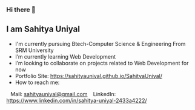 ### Hi there 👋
## I am Sahitya Uniyal
- I'm currently pursuing Btech-Computer Science & Engineering From SRM University
- I’m currently learning Web Development
- I’m looking to collaborate on projects related to Web Development for now
- Portfolio Site: https://sahityauniyal.github.io/SahityaUniyal/
- How to reach me:

&ensp; Mail: sahityauniyal@gmail.com
&ensp; LinkedIn: https://www.linkedin.com/in/sahitya-uniyal-2433a4222/

